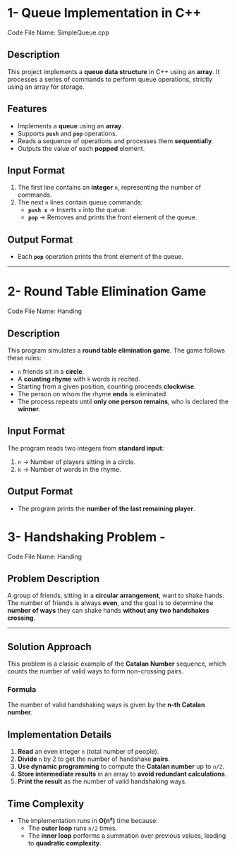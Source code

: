 # 1- Queue Implementation in C++
Code File Name: SimpleQueue.cpp

## Description
This project implements a **queue data structure** in C++ using an **array**. It processes a series of commands to perform queue operations, strictly using an array for storage.

## Features
- Implements a **queue** using an **array**.
- Supports **`push`** and **`pop`** operations.
- Reads a sequence of operations and processes them **sequentially**.
- Outputs the value of each **popped** element.

## Input Format
1. The first line contains an **integer** `n`, representing the number of commands.
2. The next `n` lines contain queue commands:
   - **`push x`** → Inserts `x` into the queue.
   - **`pop`** → Removes and prints the front element of the queue.

## Output Format
- Each **`pop`** operation prints the front element of the queue.
---
# 2- Round Table Elimination Game
Code File Name: Handing

## Description
This program simulates a **round table elimination game**. The game follows these rules:
- `n` friends sit in a **circle**.
- A **counting rhyme** with `k` words is recited.
- Starting from a given position, counting proceeds **clockwise**.
- The person on whom the rhyme **ends** is eliminated.
- The process repeats until **only one person remains**, who is declared the **winner**.

## Input Format
The program reads two integers from **standard input**:
1. `n` → Number of players sitting in a circle.
2. `k` → Number of words in the rhyme.

## Output Format
- The program prints the **number of the last remaining player**.

# 3- Handshaking Problem - 
Code File Name: Handing

## Problem Description  
A group of friends, sitting in a **circular arrangement**, want to shake hands. The number of friends is always **even**, and the goal is to determine the **number of ways** they can shake hands **without any two handshakes crossing**.

---

## Solution Approach  
This problem is a classic example of the **Catalan Number** sequence, which counts the number of valid ways to form non-crossing pairs.

### Formula  
The number of valid handshaking ways is given by the **n-th Catalan number**.

## Implementation Details  
1. **Read** an even integer `n` (total number of people).  
2. **Divide** `n` by 2 to get the number of handshake **pairs**.  
3. **Use dynamic programming** to compute the **Catalan number** up to `n/2`.  
4. **Store intermediate results** in an array to **avoid redundant calculations**.  
5. **Print the result** as the number of valid handshaking ways.



## Time Complexity  
- The implementation runs in **O(n²)** time because:  
  - The **outer loop** runs `n/2` times.  
  - The **inner loop** performs a summation over previous values, leading to **quadratic complexity**.


